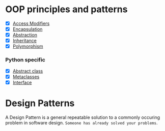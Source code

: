 # OOP principles and patterns

- [x] [Access Modifiers](https://github.com/M-krishna/OOP/tree/main/access_modifiers_python)
- [x] [Encapsulation](https://github.com/M-krishna/OOP/tree/main/encapsulation)
- [x] [Abstraction](https://github.com/M-krishna/OOP/tree/main/abstraction)
- [x] [Inheritance](https://github.com/M-krishna/OOP/tree/main/inheritance)
- [x] [Polymorphism](https://github.com/M-krishna/OOP/tree/main/polymorphism)

### Python specific
- [x] [Abstract class](https://github.com/M-krishna/OOP/tree/main/abstract_class_python)
- [x] [Metaclasses](https://github.com/M-krishna/OOP/tree/main/metaclass_python)
- [x] [Interface](https://github.com/M-krishna/OOP/tree/main/interface_python)

# Design Patterns
A Design Pattern is a general repeatable solution to a commonly occuring problem in software design. `Someone has already solved your problems`.

